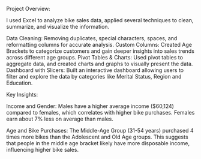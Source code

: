 Project Overview:

I used Excel to analyze bike sales data, applied several techniques to clean, summarize, and visualize the information. 

Data Cleaning: Removing duplicates, special characters, spaces, and reformatting columns for accurate analysis.
Custom Columns: Created Age Brackets to categorize customers and gain deeper insights into sales trends across different age groups.
Pivot Tables & Charts: Used pivot tables to aggregate data, and created charts and graphs to visually present the data.
Dashboard with Slicers: Built an interactive dashboard allowing users to filter and explore the data by categories like Merital Status, Region and Education. 

Key Insights:

Income and Gender:
Males have a higher average income ($60,124) compared to females, which correlates with higher bike purchases.
Females earn about 7% less on average than males.

Age and Bike Purchases:
The Middle-Age Group (31-54 years) purchased 4 times more bikes than the Adolescent and Old Age groups.
This suggests that people in the middle age bracket likely have more disposable income, influencing higher bike sales.
